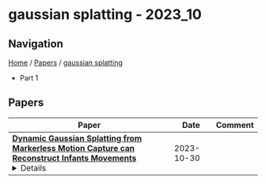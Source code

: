 # gaussian splatting - 2023_10

## Navigation

[Home](https://lixin97.github.io/arXivRadar) / [Papers](https://lixin97.github.io/arXivRadar/papers) / [gaussian splatting](https://lixin97.github.io/arXivRadar/papers/gaussian_splatting)

- Part 1

## Papers

| **Paper** | **Date** | **Comment** |
| --- | --- | --- |
| **[Dynamic Gaussian Splatting from Markerless Motion Capture can Reconstruct Infants Movements](http://arxiv.org/abs/2310.19441v1)**<details>Easy access to precise 3D tracking of movement could benefit many aspects of rehabilitation. A challenge to achieving this goal is that while there are many datasets and pretrained algorithms for able-bodied adults, algorithms trained on these datasets often fail to generalize to clinical populations including people with disabilities, infants, and neonates. Reliable movement analysis of infants and neonates is important as spontaneous movement behavior is an important indicator of neurological function and neurodevelopmental disability, which can help guide early interventions. We explored the application of dynamic Gaussian splatting to sparse markerless motion capture (MMC) data. Our approach leverages semantic segmentation masks to focus on the infant, significantly improving the initialization of the scene. Our results demonstrate the potential of this method in rendering novel views of scenes and tracking infant movements. This work paves the way for advanced movement analysis tools that can be applied to diverse clinical populations, with a particular emphasis on early detection in infants.</details> | 2023-10-30 |  |
